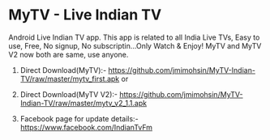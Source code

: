 # MyTV - Live Indian TV
Android Live Indian TV app. This app is related to all India Live TVs, Easy to use, Free, No signup, No subscriptin...Only Watch & Enjoy! MyTV and MyTV V2 now both are same, use anyone.

1. Direct Download(MyTV):- https://github.com/jmimohsin/MyTV-Indian-TV/raw/master/mytv_first.apk
or
1. Direct Download(MyTV V2):- https://github.com/jmimohsin/MyTV-Indian-TV/raw/master/mytv_v2_1.1.apk

2. Facebook page for update details:- https://www.facebook.com/IndianTvFm
